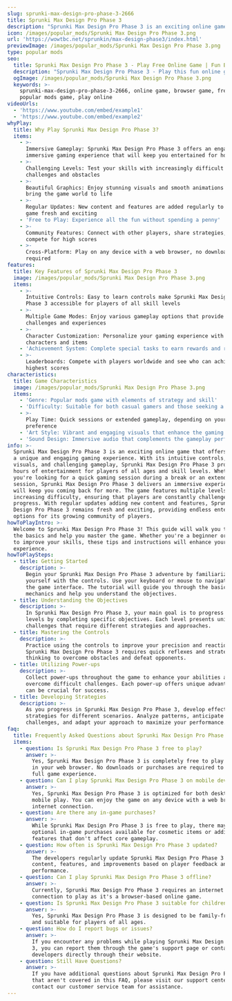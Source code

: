 ```yaml
---
slug: sprunki-max-design-pro-phase-3-2666
title: Sprunki Max Design Pro Phase 3
description: "Sprunki Max Design Pro Phase 3 is an exciting online game. Play for free directly in your browser!"
icon: /images/popular_mods/Sprunki Max Design Pro Phase 3.png
url: 'https://wowtbc.net/sprunkin/max-design-phase3/index.html'
previewImage: /images/popular_mods/Sprunki Max Design Pro Phase 3.png
type: popular mods
seo:
  title: Sprunki Max Design Pro Phase 3 - Play Free Online Game | Fun Browser Games
  description: "Sprunki Max Design Pro Phase 3 - Play this fun online game for free in your browser. No download required!"
  ogImage: /images/popular_mods/Sprunki Max Design Pro Phase 3.png
  keywords: >-
    sprunki-max-design-pro-phase-3-2666, online game, browser game, free game,
    popular mods game, play online
videoUrls:
  - 'https://www.youtube.com/embed/example1'
  - 'https://www.youtube.com/embed/example2'
whyPlay:
  title: Why Play Sprunki Max Design Pro Phase 3?
  items:
    - >-
      Immersive Gameplay: Sprunki Max Design Pro Phase 3 offers an engaging and
      immersive gaming experience that will keep you entertained for hours
    - >-
      Challenging Levels: Test your skills with increasingly difficult
      challenges and obstacles
    - >-
      Beautiful Graphics: Enjoy stunning visuals and smooth animations that
      bring the game world to life
    - >-
      Regular Updates: New content and features are added regularly to keep the
      game fresh and exciting
    - 'Free to Play: Experience all the fun without spending a penny'
    - >-
      Community Features: Connect with other players, share strategies, and
      compete for high scores
    - >-
      Cross-Platform: Play on any device with a web browser, no downloads
      required
features:
  title: Key Features of Sprunki Max Design Pro Phase 3
  image: /images/popular_mods/Sprunki Max Design Pro Phase 3.png
  items:
    - >-
      Intuitive Controls: Easy to learn controls make Sprunki Max Design Pro
      Phase 3 accessible for players of all skill levels
    - >-
      Multiple Game Modes: Enjoy various gameplay options that provide different
      challenges and experiences
    - >-
      Character Customization: Personalize your gaming experience with unique
      characters and items
    - 'Achievement System: Complete special tasks to earn rewards and recognition'
    - >-
      Leaderboards: Compete with players worldwide and see who can achieve the
      highest scores
characteristics:
  title: Game Characteristics
  image: /images/popular_mods/Sprunki Max Design Pro Phase 3.png
  items:
    - 'Genre: Popular mods game with elements of strategy and skill'
    - 'Difficulty: Suitable for both casual gamers and those seeking a challenge'
    - >-
      Play Time: Quick sessions or extended gameplay, depending on your
      preference
    - 'Art Style: Vibrant and engaging visuals that enhance the gaming experience'
    - 'Sound Design: Immersive audio that complements the gameplay perfectly'
info: >-
  Sprunki Max Design Pro Phase 3 is an exciting online game that offers players
  a unique and engaging gaming experience. With its intuitive controls, stunning
  visuals, and challenging gameplay, Sprunki Max Design Pro Phase 3 provides
  hours of entertainment for players of all ages and skill levels. Whether
  you're looking for a quick gaming session during a break or an extended play
  session, Sprunki Max Design Pro Phase 3 delivers an immersive experience that
  will keep you coming back for more. The game features multiple levels of
  increasing difficulty, ensuring that players are constantly challenged as they
  progress. With regular updates adding new content and features, Sprunki Max
  Design Pro Phase 3 remains fresh and exciting, providing endless entertainment
  options for its growing community of players.
howToPlayIntro: >-
  Welcome to Sprunki Max Design Pro Phase 3! This guide will walk you through
  the basics and help you master the game. Whether you're a beginner or looking
  to improve your skills, these tips and instructions will enhance your gaming
  experience.
howToPlaySteps:
  - title: Getting Started
    description: >-
      Begin your Sprunki Max Design Pro Phase 3 adventure by familiarizing
      yourself with the controls. Use your keyboard or mouse to navigate through
      the game interface. The tutorial will guide you through the basic
      mechanics and help you understand the objectives.
  - title: Understanding the Objectives
    description: >-
      In Sprunki Max Design Pro Phase 3, your main goal is to progress through
      levels by completing specific objectives. Each level presents unique
      challenges that require different strategies and approaches.
  - title: Mastering the Controls
    description: >-
      Practice using the controls to improve your precision and reaction time.
      Sprunki Max Design Pro Phase 3 requires quick reflexes and strategic
      thinking to overcome obstacles and defeat opponents.
  - title: Utilizing Power-ups
    description: >-
      Collect power-ups throughout the game to enhance your abilities and
      overcome difficult challenges. Each power-up offers unique advantages that
      can be crucial for success.
  - title: Developing Strategies
    description: >-
      As you progress in Sprunki Max Design Pro Phase 3, develop effective
      strategies for different scenarios. Analyze patterns, anticipate
      challenges, and adapt your approach to maximize your performance.
faq:
  title: Frequently Asked Questions about Sprunki Max Design Pro Phase 3
  items:
    - question: Is Sprunki Max Design Pro Phase 3 free to play?
      answer: >-
        Yes, Sprunki Max Design Pro Phase 3 is completely free to play directly
        in your web browser. No downloads or purchases are required to enjoy the
        full game experience.
    - question: Can I play Sprunki Max Design Pro Phase 3 on mobile devices?
      answer: >-
        Yes, Sprunki Max Design Pro Phase 3 is optimized for both desktop and
        mobile play. You can enjoy the game on any device with a web browser and
        internet connection.
    - question: Are there any in-game purchases?
      answer: >-
        While Sprunki Max Design Pro Phase 3 is free to play, there may be
        optional in-game purchases available for cosmetic items or additional
        features that don't affect core gameplay.
    - question: How often is Sprunki Max Design Pro Phase 3 updated?
      answer: >-
        The developers regularly update Sprunki Max Design Pro Phase 3 with new
        content, features, and improvements based on player feedback and game
        performance.
    - question: Can I play Sprunki Max Design Pro Phase 3 offline?
      answer: >-
        Currently, Sprunki Max Design Pro Phase 3 requires an internet
        connection to play as it's a browser-based online game.
    - question: Is Sprunki Max Design Pro Phase 3 suitable for children?
      answer: >-
        Yes, Sprunki Max Design Pro Phase 3 is designed to be family-friendly
        and suitable for players of all ages.
    - question: How do I report bugs or issues?
      answer: >-
        If you encounter any problems while playing Sprunki Max Design Pro Phase
        3, you can report them through the game's support page or contact the
        developers directly through their website.
    - question: Still Have Questions?
      answer: >-
        If you have additional questions about Sprunki Max Design Pro Phase 3
        that aren't covered in this FAQ, please visit our support center or
        contact our customer service team for assistance.
---
```


